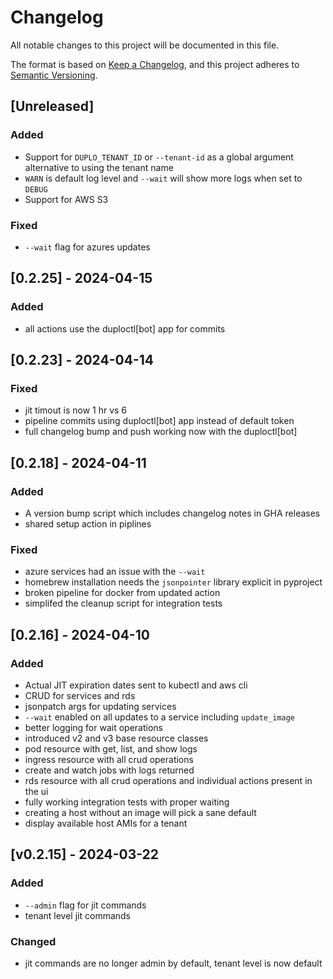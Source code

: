 # Changelog

All notable changes to this project will be documented in this file.

The format is based on [Keep a Changelog](https://keepachangelog.com/en/1.1.0/),
and this project adheres to [Semantic Versioning](https://semver.org/spec/v2.0.0.html).

## [Unreleased]

### Added 

 - Support for `DUPLO_TENANT_ID` or `--tenant-id` as a global argument alternative to using the tenant name
 - `WARN` is default log level and `--wait` will show more logs when set to `DEBUG`
 - Support for AWS S3

### Fixed 

 - `--wait` flag for azures updates

## [0.2.25] - 2024-04-15

### Added

 - all actions use the duploctl[bot] app for commits


## [0.2.23] - 2024-04-14

### Fixed

 - jit timout is now 1 hr vs 6
 - pipeline commits using duploctl[bot] app instead of default token
 - full changelog bump and push working now with the duploctl[bot]

## [0.2.18] - 2024-04-11

### Added

 - A version bump script which includes changelog notes in GHA releases
 - shared setup action in piplines

### Fixed

 - azure services had an issue with the `--wait`
 - homebrew installation needs the `jsonpointer` library explicit in pyproject
 - broken pipeline for docker from updated action
 - simplifed the cleanup script for integration tests

## [0.2.16] - 2024-04-10

### Added 

 - Actual JIT expiration dates sent to kubectl and aws cli
 - CRUD for services and rds
 - jsonpatch args for updating services
 - `--wait` enabled on all updates to a service including `update_image`
 - better logging for wait operations
 - introduced v2 and v3 base resource classes
 - pod resource with get, list, and show logs
 - ingress resource with all crud operations
 - create and watch jobs with logs returned
 - rds resource with all crud operations and individual actions present in the ui
 - fully working integration tests with proper waiting
 - creating a host without an image will pick a sane default
 - display available host AMIs for a tenant

## [v0.2.15] - 2024-03-22

### Added

 - `--admin` flag for jit commands
 - tenant level jit commands

### Changed

 - jit commands are no longer admin by default, tenant level is now default
